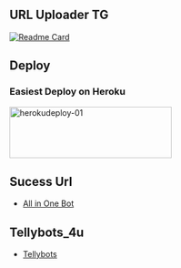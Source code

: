 ## URL Uploader TG
[![Readme Card](https://github-readme-stats.vercel.app/api/pin/?username=sahaynitin&repo=V2Bot&theme=cobalt)](h&bg_color=#24292F)

## Deploy

### Easiest Deploy on Heroku

<p align="">
    <a href="https://heroku.com/deploy?template=https://github.com/kalanakt/Url-Uploader-TG">
    <img src="https://github.com/nikhileashy/justfor_testing/blob/main/herokudeploy-01-cropped.svg" alt="herokudeploy-01" border="0" height="90" width="285"></a>
</p>

## Sucess Url
   * [All in One Bot](https://t.me/)
   
## Tellybots_4u
   * [Tellybots](https://t.me/)




